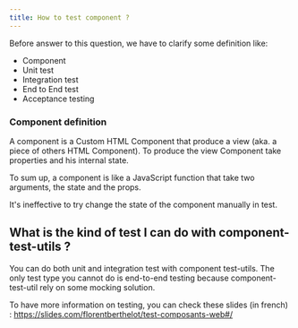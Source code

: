 ```yaml
---
title: How to test component ?
---
```


Before answer to this question, we have to clarify some definition like:

- Component
- Unit test
- Integration test
- End to End test
- Acceptance testing

### Component definition

A component is a Custom HTML Component that produce a view (aka. a piece of others HTML Component).
To produce the view Component take properties and his internal state.

To sum up, a component is like a JavaScript function that take two arguments, the state and the props.

It's ineffective to try change the state of the component manually in test.

## What is the kind of test I can do with component-test-utils ?

You can do both unit and integration test with component test-utils.
The only test type you cannot do is end-to-end testing because component-test-util rely on some mocking solution.

To have more information on testing, you can check these slides (in french) : https://slides.com/florentberthelot/test-composants-web#/
